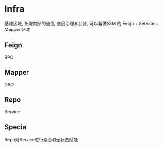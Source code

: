 # Infra

基建区域, 处理内部的通信, 底层治理和封装, 可以看做SSM 的 Feign + Service + Mapper 区域

## Feign

RPC

## Mapper

DAO

## Repo

Service

## Special

Repo对Service进行聚合和无状态赋能
